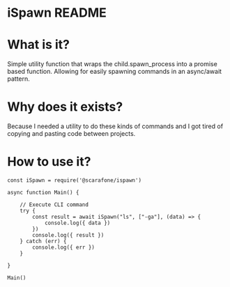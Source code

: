 # iSpawn README

# What is it?

Simple utility function that wraps the child.spawn_process into a promise based function. Allowing for easily spawning commands in an async/await pattern.

# Why does it exists?

Because I needed a utility to do these kinds of commands and I got tired of copying and pasting code between projects.

# How to use it?

```
const iSpawn = require('@scarafone/ispawn')

async function Main() {

    // Execute CLI command
    try {
        const result = await iSpawn("ls", ["-ga"], (data) => {
            console.log({ data })
        })
        console.log({ result })
    } catch (err) {
        console.log({ err })
    }

}

Main()
```
